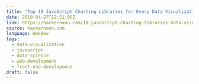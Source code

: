 ```yaml
---
title: "Top 10 JavaScript Charting Libraries for Every Data Visualization Need"
date: 2019-04-27T12:51:00Z
link: https://hackernoon.com/10-javascript-charting-libraries-data-visualization-b77523d23372?source=rss----3a8144eabfe3---4
source: hackernoon.com
language: Webdev
tags:
  - data-visualization
  - javascript
  - data-science
  - web-development
  - front-end-development
draft: false
---
```

